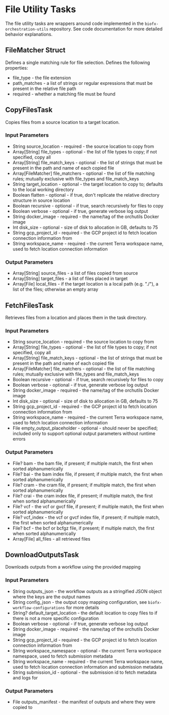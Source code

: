 # File Utility Tasks
The file utility tasks are wrappers around code implemented in the `biofx-orchestration-utils` repository.
See code documentation for more detailed behavior explanations.

## FileMatcher Struct
Defines a single matching rule for file selection.  Defines the following properties:
* file_type - the file extension
* path_matches - a list of strings or regular expressions that must be present in the relative file path
* required - whether a matching file must be found

## CopyFilesTask
Copies files from a source location to a target location.

### Input Parameters
* String source_location - required - the source location to copy from
* Array[String] file_types - optional - the list of file types to copy; if not specified, copy all
* Array[String] file_match_keys - optional - the list of strings that must be present in the path and name of each copied file
* Array[FileMatcher] file_matchers - optional - the list of file matching rules; mutually exclusive with file_types and file_match_keys
* String target_location - optional - the target location to copy to; defaults to the local working directory
* Boolean flatten - optional - if true, don't replicate the relative directory structure in source location
* Boolean recursive - optional - if true, search recursively for files to copy
* Boolean verbose - optional - if true, generate verbose log output
* String docker_image - required - the name/tag of the orchutils Docker image
* Int disk_size - optional - size of disk to allocation in GB, defaults to 75
* String gcp_project_id - required - the GCP project id to fetch location connection information from
* String workspace_name - required - the current Terra workspace name, used to fetch location connection information

### Output Parameters
* Array[String] source_files - a list of files copied from source
* Array[String] target_files - a list of files placed in target
* Array[File] local_files - if the target location is a local path (e.g. "./"), a list of the files; otherwise an empty array

## FetchFilesTask
Retrieves files from a location and places them in the task directory.

### Input Parameters
* String source_location - required - the source location to copy from
* Array[String] file_types - optional - the list of file types to copy; if not specified, copy all
* Array[String] file_match_keys - optional - the list of strings that must be present in the path and name of each copied file
* Array[FileMatcher] file_matchers - optional - the list of file matching rules; mutually exclusive with file_types and file_match_keys
* Boolean recursive - optional - if true, search recursively for files to copy
* Boolean verbose - optional - if true, generate verbose log output
* String docker_image - required - the name/tag of the orchutils Docker image
* Int disk_size - optional - size of disk to allocation in GB, defaults to 75
* String gcp_project_id - required - the GCP project id to fetch location connection information from
* String workspace_name - required - the current Terra workspace name, used to fetch location connection information
* File empty_output_placeholder - optional - should never be specified; included only to support optional output parameters without runtime errors

### Output Parameters
* File? bam - the bam file, if present; if multiple match, the first when sorted alphanumerically
* File? bai - the bam index file, if present; if multiple match, the first when sorted alphanumerically
* File? cram - the cram file, if present; if multiple match, the first when sorted alphanumerically
* File? crai - the cram index file, if present; if multiple match, the first when sorted alphanumerically
* File? vcf - the vcf or gvcf file, if present; if multiple match, the first when sorted alphanumerically
* File? vcf_index - the vcf or gvcf index file, if present; if multiple match, the first when sorted alphanumerically
* File? bcf - the bcf or bcfgz file, if present; if multiple match, the first when sorted alphanumerically
* Array[File] all_files - all retrieved files

## DownloadOutputsTask
Downloads outputs from a workflow using the provided mapping

### Input Parameters
* String outputs_json - the workflow outputs as a stringified JSON object where the keys are the output names
* String config_json - the output copy mapping configuration, see `biofx-workflow-configurations` for more details
* String? default_target_location - the default location to copy files to if there is not a more specific configuration
* Boolean verbose - optional - if true, generate verbose log output
* String docker_image - required - the name/tag of the orchutils Docker image
* String gcp_project_id - required - the GCP project id to fetch location connection information from
* String workspace_namespace - optional - the current Terra workspace namespace, used to fetch submission metadata
* String workspace_name - required - the current Terra workspace name, used to fetch location connection information and submission metadata
* String submission_id - optional - the submission id to fetch metadata and logs for

### Output Parameters
* File outputs_manifest - the manifest of outputs and where they were copied to

